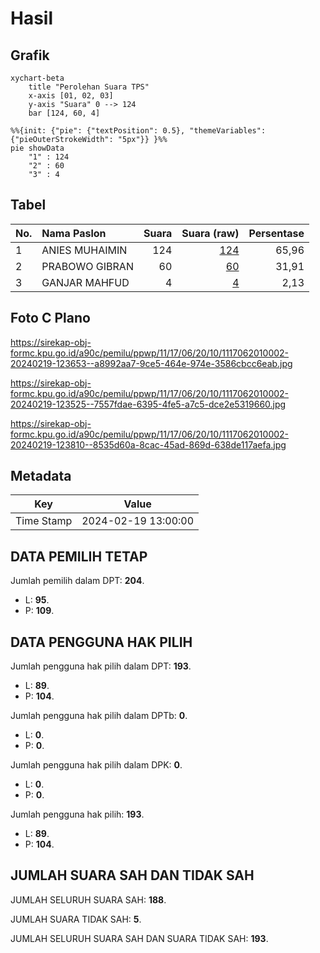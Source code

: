 # Hasil

## Grafik

```mermaid
xychart-beta
    title "Perolehan Suara TPS"
    x-axis [01, 02, 03]
    y-axis "Suara" 0 --> 124
    bar [124, 60, 4]
```

```mermaid
%%{init: {"pie": {"textPosition": 0.5}, "themeVariables": {"pieOuterStrokeWidth": "5px"}} }%%
pie showData
    "1" : 124
    "2" : 60
    "3" : 4
```

## Tabel

| No. | Nama Paslon    | Suara | Suara (raw) | Persentase |
|:--- |:-------------- | -----:| -----------:| ----------:|
| 1   | ANIES MUHAIMIN | 124   | [124][p-1]  | 65,96      |
| 2   | PRABOWO GIBRAN | 60    | [60][p-2]   | 31,91      |
| 3   | GANJAR MAHFUD  | 4     | [4][p-3]    | 2,13       |


[p-1]: https://github.com/gigit-pemilu/pemilu-2024-11-aceh/blob/main/pilpres/hitung-suara/sub/11-aceh/sub/17-bener-meriah/sub/06-wih-pesam/sub/2010-suka-ramai-bawah/sub/002-tps/sub/paslon-1.txt
[p-2]: https://github.com/gigit-pemilu/pemilu-2024-11-aceh/blob/main/pilpres/hitung-suara/sub/11-aceh/sub/17-bener-meriah/sub/06-wih-pesam/sub/2010-suka-ramai-bawah/sub/002-tps/sub/paslon-2.txt
[p-3]: https://github.com/gigit-pemilu/pemilu-2024-11-aceh/blob/main/pilpres/hitung-suara/sub/11-aceh/sub/17-bener-meriah/sub/06-wih-pesam/sub/2010-suka-ramai-bawah/sub/002-tps/sub/paslon-3.txt

## Foto C Plano

https://sirekap-obj-formc.kpu.go.id/a90c/pemilu/ppwp/11/17/06/20/10/1117062010002-20240219-123653--a8992aa7-9ce5-464e-974e-3586cbcc6eab.jpg

https://sirekap-obj-formc.kpu.go.id/a90c/pemilu/ppwp/11/17/06/20/10/1117062010002-20240219-123525--7557fdae-6395-4fe5-a7c5-dce2e5319660.jpg

https://sirekap-obj-formc.kpu.go.id/a90c/pemilu/ppwp/11/17/06/20/10/1117062010002-20240219-123810--8535d60a-8cac-45ad-869d-638de117aefa.jpg


## Metadata

| Key        | Value               |
| ---------- | ------------------- |
| Time Stamp | 2024-02-19 13:00:00 |


## DATA PEMILIH TETAP

Jumlah pemilih dalam DPT: **204**.
 * L: **95**.
 * P: **109**.

## DATA PENGGUNA HAK PILIH

Jumlah pengguna hak pilih dalam DPT: **193**.
 * L: **89**.
 * P: **104**.

Jumlah pengguna hak pilih dalam DPTb: **0**.
 * L: **0**.
 * P: **0**.

Jumlah pengguna hak pilih dalam DPK: **0**.
 * L: **0**.
 * P: **0**.

Jumlah pengguna hak pilih: **193**.
 * L: **89**.
 * P: **104**.

## JUMLAH SUARA SAH DAN TIDAK SAH

JUMLAH SELURUH SUARA SAH: **188**.

JUMLAH SUARA TIDAK SAH: **5**.

JUMLAH SELURUH SUARA SAH DAN SUARA TIDAK SAH: **193**.


